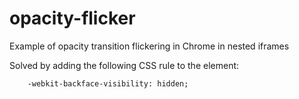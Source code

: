 opacity-flicker
===============

Example of opacity transition flickering in Chrome in nested iframes

Solved by adding the following CSS rule to the element:

        -webkit-backface-visibility: hidden;                                                                     
